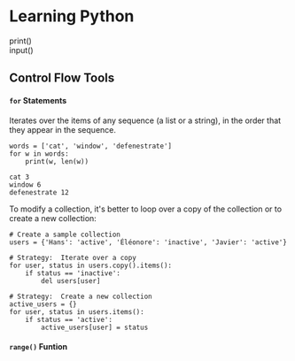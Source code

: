 # Learning Python  
print()  
input()

## Control Flow Tools  
#### `for` Statements  
Iterates over the items of any sequence (a list or a string), in the order that they appear in the sequence.
```
words = ['cat', 'window', 'defenestrate']
for w in words:
    print(w, len(w))

cat 3
window 6
defenestrate 12
```

To modify a collection, it's better to loop over a copy of the collection or to create a new collection:

```
# Create a sample collection
users = {'Hans': 'active', 'Éléonore': 'inactive', 'Javier': 'active'}

# Strategy:  Iterate over a copy
for user, status in users.copy().items():
    if status == 'inactive':
        del users[user]

# Strategy:  Create a new collection
active_users = {}
for user, status in users.items():
    if status == 'active':
        active_users[user] = status
```

#### `range()` Funtion